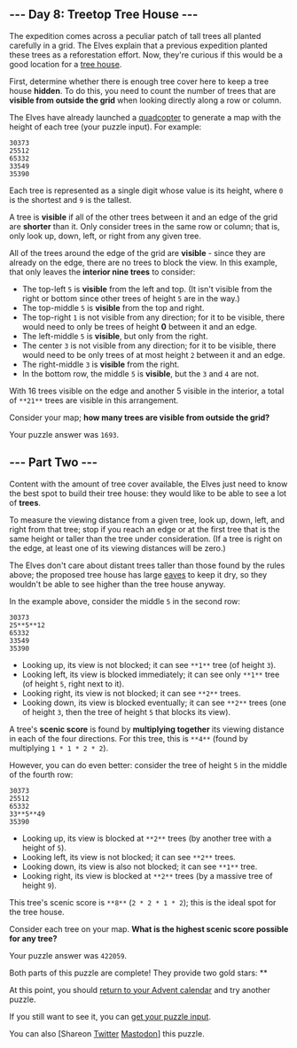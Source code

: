 
## --- Day 8: Treetop Tree House ---

The expedition comes across a peculiar patch of tall trees all planted carefully in a grid. The Elves explain that a previous expedition planted these trees as a reforestation effort. Now, they're curious if this would be a good location for a [tree house](https://en.wikipedia.org/wiki/Tree_house).

First, determine whether there is enough tree cover here to keep a tree house **hidden**. To do this, you need to count the number of trees that are **visible from outside the grid** when looking directly along a row or column.

The Elves have already launched a [quadcopter](https://en.wikipedia.org/wiki/Quadcopter) to generate a map with the height of each tree (your puzzle input). For example:

```
30373
25512
65332
33549
35390

```

Each tree is represented as a single digit whose value is its height, where `0` is the shortest and `9` is the tallest.

A tree is **visible** if all of the other trees between it and an edge of the grid are **shorter** than it. Only consider trees in the same row or column; that is, only look up, down, left, or right from any given tree.

All of the trees around the edge of the grid are **visible** - since they are already on the edge, there are no trees to block the view. In this example, that only leaves the **interior nine trees** to consider:

- The top-left `5` is **visible** from the left and top. (It isn't visible from the right or bottom since other trees of height `5` are in the way.)
- The top-middle `5` is **visible** from the top and right.
- The top-right `1` is not visible from any direction; for it to be visible, there would need to only be trees of height **0** between it and an edge.
- The left-middle `5` is **visible**, but only from the right.
- The center `3` is not visible from any direction; for it to be visible, there would need to be only trees of at most height `2` between it and an edge.
- The right-middle `3` is **visible** from the right.
- In the bottom row, the middle `5` is **visible**, but the `3` and `4` are not.

With 16 trees visible on the edge and another 5 visible in the interior, a total of `**21**` trees are visible in this arrangement.

Consider your map; **how many trees are visible from outside the grid?**

Your puzzle answer was `1693`.

## --- Part Two ---

Content with the amount of tree cover available, the Elves just need to know the best spot to build their tree house: they would like to be able to see a lot of **trees**.

To measure the viewing distance from a given tree, look up, down, left, and right from that tree; stop if you reach an edge or at the first tree that is the same height or taller than the tree under consideration. (If a tree is right on the edge, at least one of its viewing distances will be zero.)

The Elves don't care about distant trees taller than those found by the rules above; the proposed tree house has large [eaves](https://en.wikipedia.org/wiki/Eaves) to keep it dry, so they wouldn't be able to see higher than the tree house anyway.

In the example above, consider the middle `5` in the second row:

```
30373
25**5**12
65332
33549
35390

```

- Looking up, its view is not blocked; it can see `**1**` tree (of height `3`).
- Looking left, its view is blocked immediately; it can see only `**1**` tree (of height `5`, right next to it).
- Looking right, its view is not blocked; it can see `**2**` trees.
- Looking down, its view is blocked eventually; it can see `**2**` trees (one of height `3`, then the tree of height `5` that blocks its view).

A tree's **scenic score** is found by **multiplying together** its viewing distance in each of the four directions. For this tree, this is `**4**` (found by multiplying `1 * 1 * 2 * 2`).

However, you can do even better: consider the tree of height `5` in the middle of the fourth row:

```
30373
25512
65332
33**5**49
35390

```

- Looking up, its view is blocked at `**2**` trees (by another tree with a height of `5`).
- Looking left, its view is not blocked; it can see `**2**` trees.
- Looking down, its view is also not blocked; it can see `**1**` tree.
- Looking right, its view is blocked at `**2**` trees (by a massive tree of height `9`).

This tree's scenic score is `**8**` (`2 * 2 * 1 * 2`); this is the ideal spot for the tree house.

Consider each tree on your map. **What is the highest scenic score possible for any tree?**

Your puzzle answer was `422059`.

Both parts of this puzzle are complete! They provide two gold stars: **

At this point, you should [return to your Advent calendar](/2022) and try another puzzle.

If you still want to see it, you can [get your puzzle input](8/input).

You can also [Shareon
  [Twitter](https://twitter.com/intent/tweet?text=I%27ve+completed+%22Treetop+Tree+House%22+%2D+Day+8+%2D+Advent+of+Code+2022&amp;url=https%3A%2F%2Fadventofcode%2Ecom%2F2022%2Fday%2F8&amp;related=ericwastl&amp;hashtags=AdventOfCode)
[Mastodon](javascript:void(0);)] this puzzle.
